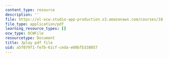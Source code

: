 ```yaml
---
content_type: resource
description: ''
file: https://ol-ocw-studio-app-production.s3.amazonaws.com/courses/18-02-multivariable-calculus-fall-2007/a5f079f1fe7b61cfcedae08bfb338057_23xbkrpQuAo.pdf
file_type: application/pdf
learning_resource_types: []
ocw_type: OCWFile
resourcetype: Document
title: 3play pdf file
uid: a5f079f1-fe7b-61cf-ceda-e08bfb338057
---
```

